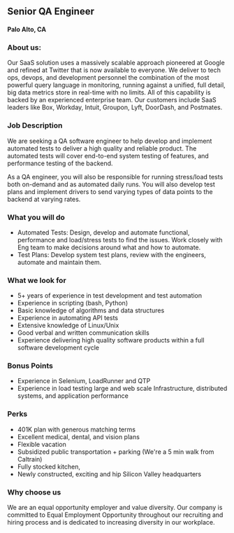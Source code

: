 ## Senior QA Engineer
#### Palo Alto, CA

### About us:
Our SaaS solution uses a massively scalable approach pioneered at Google and refined at Twitter that is now available to everyone. We deliver to tech ops, devops, and development personnel the combination of the most powerful query language in monitoring, running against a unified, full detail, big data metrics store in real-time with no limits. All of this capability is backed by an experienced enterprise team. Our customers include SaaS leaders like Box, Workday, Intuit, Groupon, Lyft, DoorDash, and Postmates.

### Job Description
We are seeking a QA software engineer to help develop and implement automated tests to deliver a high quality and reliable product. The automated tests will cover end-to-end system testing of features, and performance testing of the backend.

As a QA engineer, you will also be responsible for running stress/load tests both on-demand and as automated daily runs. You will also develop test plans and implement drivers to send varying types of data points to the backend at varying rates.

### What you will do
+	Automated Tests: Design, develop and automate functional, performance and load/stress tests to find the issues. Work closely with Eng team to make decisions around what and how to automate.
+	Test Plans: Develop system test plans, review with the engineers, automate and maintain them.

### What we look for
+	5+ years of experience in test development and test automation
+	Experience in scripting (bash, Python)
+	Basic knowledge of algorithms and data structures
+	Experience in automating API tests
+	Extensive knowledge of Linux/Unix
+	Good verbal and written communication skills
+	Experience delivering high quality software products within a full software development cycle

### Bonus Points
+	Experience in Selenium, LoadRunner and QTP
+	Experience in load testing large and web scale Infrastructure, distributed systems, and application performance

### Perks
+	401K plan with generous matching terms
+	Excellent medical, dental, and vision plans
+	Flexible vacation
+	Subsidized public transportation + parking (We're a 5 min walk from Caltrain)
+	Fully stocked kitchen,
+	Newly constructed, exciting and hip Silicon Valley headquarters

### Why choose us
We are an equal opportunity employer and value diversity. Our company is committed to Equal Employment Opportunity throughout our recruiting and hiring process and is dedicated to increasing diversity in our workplace.

